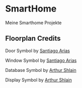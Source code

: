 # SmartHome
Meine Smarthome Projekte


## Floorplan Credits
Door Symbol by [Santiago Arias](https://thenounproject.com/term/door/736133/)

Window Symbol by [Santiago Arias](https://thenounproject.com/term/door/736131/) 

Database Symbol by [Arthur Shlain](https://thenounproject.com/term/door/87613/) 

Display Symbol by [Arthur Shlain](https://thenounproject.com/term/door/86221/) 
